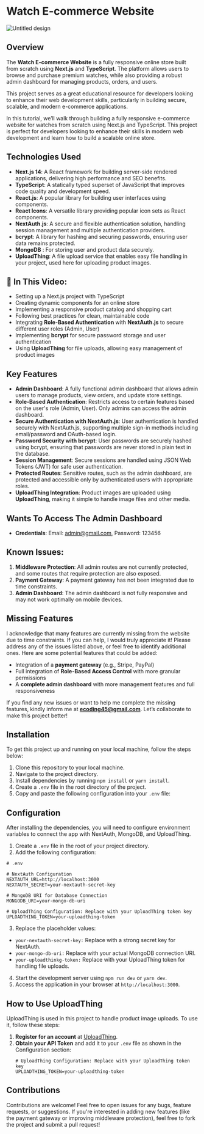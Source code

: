 # Watch E-commerce Website 
![Untitled design](https://github.com/user-attachments/assets/10877dc5-d802-4bad-bb38-2b1b5fd5c210)

 
## Overview
The **Watch E-commerce Website** is a fully responsive online store built from scratch using **Next.js** and **TypeScript**. The platform allows users to browse and purchase premium watches, while also providing a robust admin dashboard for managing products, orders, and users.

This project serves as a great educational resource for developers looking to enhance their web development skills, particularly in building secure, scalable, and modern e-commerce applications.

In this tutorial, we’ll walk through building a fully responsive e-commerce website for watches from scratch using Next.js and TypeScript. This project is perfect for developers looking to enhance their skills in modern web development and learn how to build a scalable online store.

## Technologies Used
- **Next.js 14**: A React framework for building server-side rendered applications, delivering high performance and SEO benefits.
- **TypeScript**: A statically typed superset of JavaScript that improves code quality and development speed.
- **React.js**: A popular library for building user interfaces using components.
- **React Icons**: A versatile library providing popular icon sets as React components.
- **NextAuth.js**: A secure and flexible authentication solution, handling session management and multiple authentication providers.
- **bcrypt**: A library for hashing and securing passwords, ensuring user data remains protected.
- **MongoDB** : For storing user and product data securely.
- **UploadThing**: A file upload service that enables easy file handling in your project, used here for uploading product images.

## 📌 In This Video:
- Setting up a Next.js project with TypeScript
- Creating dynamic components for an online store
- Implementing a responsive product catalog and shopping cart
- Following best practices for clean, maintainable code
- Integrating **Role-Based Authentication** with **NextAuth.js** to secure different user roles (Admin, User)
- Implementing **bcrypt** for secure password storage and user authentication
- Using **UploadThing** for file uploads, allowing easy management of product images

## Key Features
- **Admin Dashboard**: A fully functional admin dashboard that allows admin users to manage products, view orders, and update store settings.
- **Role-Based Authentication**: Restricts access to certain features based on the user's role (Admin, User). Only admins can access the admin dashboard.
- **Secure Authentication with NextAuth.js**: User authentication is handled securely with NextAuth.js, supporting multiple sign-in methods including email/password and OAuth-based login.
- **Password Security with bcrypt**: User passwords are securely hashed using bcrypt, ensuring that passwords are never stored in plain text in the database.
- **Session Management**: Secure sessions are handled using JSON Web Tokens (JWT) for safe user authentication.
- **Protected Routes**: Sensitive routes, such as the admin dashboard, are protected and accessible only by authenticated users with appropriate roles.
- **UploadThing Integration**: Product images are uploaded using **UploadThing**, making it simple to handle image files and other media.

## Wants To Access The Admin Dashboard
 - **Credentials**: Email: admin@gmail.com, Password: 123456

## Known Issues:
1. **Middleware Protection**: All admin routes are not currently protected, and some routes that require protection are also exposed.
2. **Payment Gateway**: A payment gateway has not been integrated due to time constraints.
3. **Admin Dashboard**: The admin dashboard is not fully responsive and may not work optimally on mobile devices.

## Missing Features
I acknowledge that many features are currently missing from the website due to time constraints. If you can help, I would truly appreciate it! Please address any of the issues listed above, or feel free to identify additional ones. Here are some potential features that could be added:
- Integration of a **payment gateway** (e.g., Stripe, PayPal)
- Full integration of **Role-Based Access Control** with more granular permissions
- A **complete admin dashboard** with more management features and full responsiveness

If you find any new issues or want to help me complete the missing features, kindly inform me at **ecoding45@gmail.com**. Let’s collaborate to make this project better!

## Installation
To get this project up and running on your local machine, follow the steps below:

1. Clone this repository to your local machine.
2. Navigate to the project directory.
3. Install dependencies by running `npm install` or `yarn install`.
4. Create a `.env` file in the root directory of the project.
5. Copy and paste the following configuration into your `.env` file:

## Configuration
 After installing the dependencies, you will need to configure environment variables to connect the app with NextAuth, MongoDB, and UploadThing.
 1. Create a ```.env``` file in the root of your project directory.
 2. Add the following configuration:
```env
# .env

# NextAuth Configuration
NEXTAUTH_URL=http://localhost:3000
NEXTAUTH_SECRET=your-nextauth-secret-key

# MongoDB URI for Database Connection
MONGODB_URI=your-mongo-db-uri
 
# UploadThing Configuration: Replace with your UploadThing token key
UPLOADTHING_TOKEN=your-uploadthing-token 

```
  3. Replace the placeholder values:
   - ```your-nextauth-secret-key:``` Replace with a strong secret key for NextAuth.
   - ``` your-mongo-db-uri: ``` Replace with your actual MongoDB connection URI.
   - ``` your-uploadthinkg-token: ```   Replace with your UploadThing token for handling file uploads.

4.  Start the development server using ```npm run dev``` or ```yarn dev```.
5.  Access the application in your browser at ```http://localhost:3000```.

## How to Use UploadThing
UploadThing is used in this project to handle product image uploads. To use it, follow these steps:

1. **Register for an account** at [UploadThing](https://uploadthing.com/).
2. **Obtain your API Token** and add it to your `.env` file as shown in the Configuration section:
   ```env
   # UploadThing Configuration: Replace with your UploadThing token key
   UPLOADTHING_TOKEN=your-uploadthing-token
   
   ```


## Contributions
Contributions are welcome! Feel free to open issues for any bugs, feature requests, or suggestions. If you're interested in adding new features (like the payment gateway or improving middleware protection), feel free to fork the project and submit a pull request!
